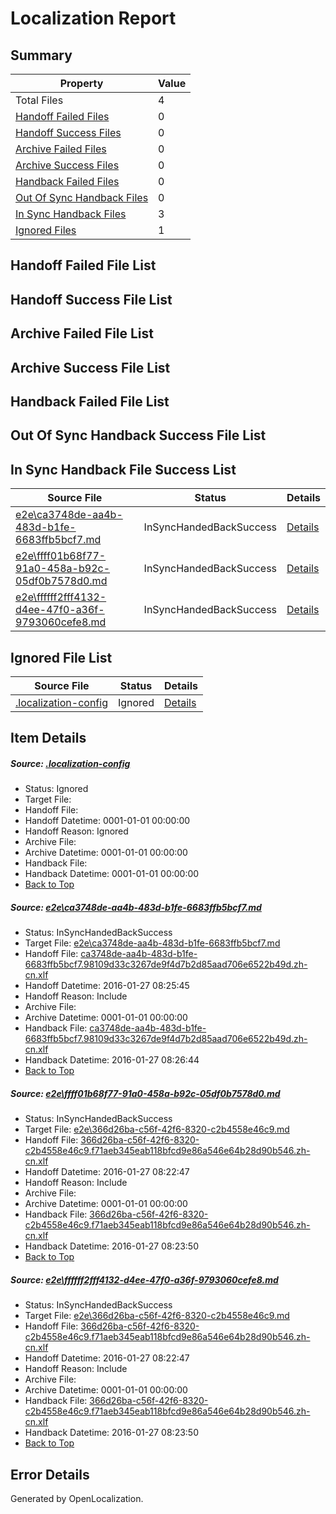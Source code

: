 # <a name='report-top'></a> Localization Report

## Summary
 Property | Value 
 -------- | ----- 
 Total Files | 4
[ Handoff Failed Files ](#handoff-failed-list)| 0
[ Handoff Success Files ](#handoff-success-list)| 0
[ Archive Failed Files ](#archive-failed-list)| 0
[ Archive Success Files ](#archive-success-list)| 0
[ Handback Failed Files ](#handback-failed-list)| 0
[ Out Of Sync Handback Files ](#outofsync-handback-success-list)| 0
[ In Sync Handback Files ](#insync-handback-success-list)| 3
[ Ignored Files ](#ignored-list)| 1

## <a name='handoff-failed-list'></a> Handoff Failed File List

## <a name='handoff-success-list'></a> Handoff Success File List

## <a name='archive-failed-list'></a> Archive Failed File List

## <a name='archive-success-list'></a> Archive Success File List

## <a name='handback-failed-list'></a> Handback Failed File List

## <a name='outofsync-handback-success-list'></a> Out Of Sync Handback Success File List

## <a name='insync-handback-success-list'></a> In Sync Handback File Success List
 Source File | Status | Details 
 ----------- | ------ | ------- 
 [e2e\ca3748de-aa4b-483d-b1fe-6683ffb5bcf7.md](https://github.com/OpenLocalizationTest/oltest/blob/ccebc5d8e2ded709e80946934a0b6670b0095780/e2e/ca3748de-aa4b-483d-b1fe-6683ffb5bcf7.md) | InSyncHandedBackSuccess | [Details](#6842ab807527bde1df964145819d157e8fd4362b1)
 [e2e\ffff01b68f77-91a0-458a-b92c-05df0b7578d0.md](https://github.com/OpenLocalizationTest/oltest/blob/ccebc5d8e2ded709e80946934a0b6670b0095780/e2e/ffff01b68f77-91a0-458a-b92c-05df0b7578d0.md) | InSyncHandedBackSuccess | [Details](#2a1a81301bdf7bed2742f3c494e8f9ae2d157b732)
 [e2e\ffffff2fff4132-d4ee-47f0-a36f-9793060cefe8.md](https://github.com/OpenLocalizationTest/oltest/blob/ccebc5d8e2ded709e80946934a0b6670b0095780/e2e/ffffff2fff4132-d4ee-47f0-a36f-9793060cefe8.md) | InSyncHandedBackSuccess | [Details](#2a1a81301bdf7bed2742f3c494e8f9ae2d157b733)

## <a name='ignored-list'></a> Ignored File List
 Source File | Status | Details 
 ----------- | ------ | ------- 
 [.localization-config](https://github.com/OpenLocalizationTest/oltest/blob/ccebc5d8e2ded709e80946934a0b6670b0095780/.localization-config) | Ignored | [Details](#e4725be8631cbe979bbe0fa8b97cd75f1fd41d4d0)

## Item Details
##### <a name='e4725be8631cbe979bbe0fa8b97cd75f1fd41d4d0'></a> Source: [.localization-config](https://github.com/OpenLocalizationTest/oltest/blob/ccebc5d8e2ded709e80946934a0b6670b0095780/.localization-config)
* Status: Ignored
* Target File: 
* Handoff File: 
* Handoff Datetime: 0001-01-01 00:00:00
* Handoff Reason: Ignored
* Archive File: 
* Archive Datetime: 0001-01-01 00:00:00
* Handback File: 
* Handback Datetime: 0001-01-01 00:00:00
* [Back to Top](#report-top)

##### <a name='6842ab807527bde1df964145819d157e8fd4362b1'></a> Source: [e2e\ca3748de-aa4b-483d-b1fe-6683ffb5bcf7.md](https://github.com/OpenLocalizationTest/oltest/blob/ccebc5d8e2ded709e80946934a0b6670b0095780/e2e/ca3748de-aa4b-483d-b1fe-6683ffb5bcf7.md)
* Status: InSyncHandedBackSuccess
* Target File: [e2e\ca3748de-aa4b-483d-b1fe-6683ffb5bcf7.md](https://github.com/OpenLocalizationTestOrg/oltest.zh-cn/blob/c01d9cd85cfb69c56a538fbe0cc8be0dc178b250/e2e/ca3748de-aa4b-483d-b1fe-6683ffb5bcf7.md)
* Handoff File: [ca3748de-aa4b-483d-b1fe-6683ffb5bcf7.98109d33c3267de9f4d7b2d85aad706e6522b49d.zh-cn.xlf](https://github.com/OpenLocalizationTestOrg/olhandoff/blob/b9d9f725dacdc335947f7753e237a5ebcab0ccd7/ol-handoff/OpenLocalizationTestOrg/oltest.zh-cn/tianzh/ca3748de-aa4b-483d-b1fe-6683ffb5bcf7.98109d33c3267de9f4d7b2d85aad706e6522b49d.zh-cn.xlf)
* Handoff Datetime: 2016-01-27 08:25:45
* Handoff Reason: Include
* Archive File: 
* Archive Datetime: 0001-01-01 00:00:00
* Handback File: [ca3748de-aa4b-483d-b1fe-6683ffb5bcf7.98109d33c3267de9f4d7b2d85aad706e6522b49d.zh-cn.xlf](https://github.com/OpenLocalizationTestOrg/olhandback/blob/fb74cefc8615913d7787e0a7b2930d4ff419ba61/ol-handback/OpenLocalizationTestOrg/oltest.zh-cn/tianzh/ca3748de-aa4b-483d-b1fe-6683ffb5bcf7.98109d33c3267de9f4d7b2d85aad706e6522b49d.zh-cn.xlf)
* Handback Datetime: 2016-01-27 08:26:44
* [Back to Top](#report-top)

##### <a name='2a1a81301bdf7bed2742f3c494e8f9ae2d157b732'></a> Source: [e2e\ffff01b68f77-91a0-458a-b92c-05df0b7578d0.md](https://github.com/OpenLocalizationTest/oltest/blob/ccebc5d8e2ded709e80946934a0b6670b0095780/e2e/ffff01b68f77-91a0-458a-b92c-05df0b7578d0.md)
* Status: InSyncHandedBackSuccess
* Target File: [e2e\366d26ba-c56f-42f6-8320-c2b4558e46c9.md](https://github.com/OpenLocalizationTestOrg/oltest.zh-cn/blob/68df07093ca8ea2863da9a6f7511baa82ece150c/e2e/366d26ba-c56f-42f6-8320-c2b4558e46c9.md)
* Handoff File: [366d26ba-c56f-42f6-8320-c2b4558e46c9.f71aeb345eab118bfcd9e86a546e64b28d90b546.zh-cn.xlf](https://github.com/OpenLocalizationTestOrg/olhandoff/blob/28584ae316d71ee8f2ba6d5f92881c7ee21e42c2/ol-handoff/OpenLocalizationTestOrg/oltest.zh-cn/tianzh/366d26ba-c56f-42f6-8320-c2b4558e46c9.f71aeb345eab118bfcd9e86a546e64b28d90b546.zh-cn.xlf)
* Handoff Datetime: 2016-01-27 08:22:47
* Handoff Reason: Include
* Archive File: 
* Archive Datetime: 0001-01-01 00:00:00
* Handback File: [366d26ba-c56f-42f6-8320-c2b4558e46c9.f71aeb345eab118bfcd9e86a546e64b28d90b546.zh-cn.xlf](https://github.com/OpenLocalizationTestOrg/olhandback/blob/b0c42780cfd10fc96f8a78e57371b9b688197dfa/ol-handback/OpenLocalizationTestOrg/oltest.zh-cn/tianzh/366d26ba-c56f-42f6-8320-c2b4558e46c9.f71aeb345eab118bfcd9e86a546e64b28d90b546.zh-cn.xlf)
* Handback Datetime: 2016-01-27 08:23:50
* [Back to Top](#report-top)

##### <a name='2a1a81301bdf7bed2742f3c494e8f9ae2d157b733'></a> Source: [e2e\ffffff2fff4132-d4ee-47f0-a36f-9793060cefe8.md](https://github.com/OpenLocalizationTest/oltest/blob/ccebc5d8e2ded709e80946934a0b6670b0095780/e2e/ffffff2fff4132-d4ee-47f0-a36f-9793060cefe8.md)
* Status: InSyncHandedBackSuccess
* Target File: [e2e\366d26ba-c56f-42f6-8320-c2b4558e46c9.md](https://github.com/OpenLocalizationTestOrg/oltest.zh-cn/blob/68df07093ca8ea2863da9a6f7511baa82ece150c/e2e/366d26ba-c56f-42f6-8320-c2b4558e46c9.md)
* Handoff File: [366d26ba-c56f-42f6-8320-c2b4558e46c9.f71aeb345eab118bfcd9e86a546e64b28d90b546.zh-cn.xlf](https://github.com/OpenLocalizationTestOrg/olhandoff/blob/28584ae316d71ee8f2ba6d5f92881c7ee21e42c2/ol-handoff/OpenLocalizationTestOrg/oltest.zh-cn/tianzh/366d26ba-c56f-42f6-8320-c2b4558e46c9.f71aeb345eab118bfcd9e86a546e64b28d90b546.zh-cn.xlf)
* Handoff Datetime: 2016-01-27 08:22:47
* Handoff Reason: Include
* Archive File: 
* Archive Datetime: 0001-01-01 00:00:00
* Handback File: [366d26ba-c56f-42f6-8320-c2b4558e46c9.f71aeb345eab118bfcd9e86a546e64b28d90b546.zh-cn.xlf](https://github.com/OpenLocalizationTestOrg/olhandback/blob/b0c42780cfd10fc96f8a78e57371b9b688197dfa/ol-handback/OpenLocalizationTestOrg/oltest.zh-cn/tianzh/366d26ba-c56f-42f6-8320-c2b4558e46c9.f71aeb345eab118bfcd9e86a546e64b28d90b546.zh-cn.xlf)
* Handback Datetime: 2016-01-27 08:23:50
* [Back to Top](#report-top)


## Error Details

Generated by OpenLocalization.

